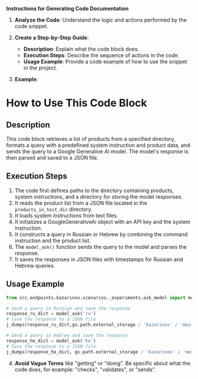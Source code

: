 **Instructions for Generating Code Documentation**

1. **Analyze the Code**: Understand the logic and actions performed by the code snippet.

2. **Create a Step-by-Step Guide**:
    - **Description**: Explain what the code block does.
    - **Execution Steps**: Describe the sequence of actions in the code.
    - **Usage Example**: Provide a code example of how to use the snippet in the project.

3. **Example**:

How to Use This Code Block
=========================================================================================

Description
-------------------------
This code block retrieves a list of products from a specified directory, formats a query with a predefined system instruction and product data, and sends the query to a Google Generative AI model. The model's response is then parsed and saved to a JSON file. 

Execution Steps
-------------------------
1. The code first defines paths to the directory containing products, system instructions, and a directory for storing the model responses. 
2. It reads the product list from a JSON file located in the `products_in_test_dir` directory. 
3. It loads system instructions from text files. 
4. It initializes a GoogleGenerativeAi object with an API key and the system instruction. 
5. It constructs a query in Russian or Hebrew by combining the command instruction and the product list. 
6. The `model_ask()` function sends the query to the model and parses the response. 
7. It saves the responses in JSON files with timestamps for Russian and Hebrew queries. 

Usage Example
-------------------------

```python
from src.endpoints.kazarinov.scenarios._experiments.ask_model import model_ask, q_ru, q_he

# Send a query in Russian and save the response
response_ru_dict = model_ask('ru')
# Save the response to a JSON file
j_dumps(response_ru_dict,gs.path.external_storage / 'kazarinov' / 'mexironim' / '24_12_07_19_06_40_508' / f'ru_{gs.now}.json')

# Send a query in Hebrew and save the response
response_he_dict = model_ask('he')
# Save the response to a JSON file
j_dumps(response_he_dict, gs.path.external_storage / 'kazarinov' / 'mexironim' / '24_12_07_19_06_40_508' / f'he_{gs.now}.json')
```

4. **Avoid Vague Terms** like "getting" or "doing". Be specific about what the code does, for example: "checks", "validates", or "sends".